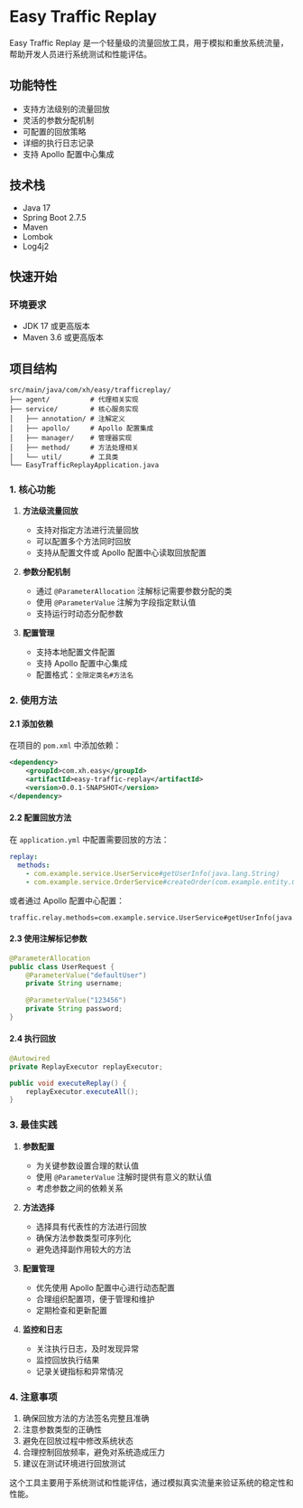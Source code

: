# Easy Traffic Replay

Easy Traffic Replay 是一个轻量级的流量回放工具，用于模拟和重放系统流量，帮助开发人员进行系统测试和性能评估。

## 功能特性

- 支持方法级别的流量回放
- 灵活的参数分配机制
- 可配置的回放策略
- 详细的执行日志记录
- 支持 Apollo 配置中心集成

## 技术栈

- Java 17
- Spring Boot 2.7.5
- Maven
- Lombok
- Log4j2

## 快速开始

### 环境要求

- JDK 17 或更高版本
- Maven 3.6 或更高版本

## 项目结构

```
src/main/java/com/xh/easy/trafficreplay/
├── agent/          # 代理相关实现
├── service/        # 核心服务实现
│   ├── annotation/ # 注解定义
│   ├── apollo/     # Apollo 配置集成
│   ├── manager/    # 管理器实现
│   ├── method/     # 方法处理相关
│   └── util/       # 工具类
└── EasyTrafficReplayApplication.java
```

### 1. 核心功能

1. **方法级流量回放**
   - 支持对指定方法进行流量回放
   - 可以配置多个方法同时回放
   - 支持从配置文件或 Apollo 配置中心读取回放配置

2. **参数分配机制**
   - 通过 `@ParameterAllocation` 注解标记需要参数分配的类
   - 使用 `@ParameterValue` 注解为字段指定默认值
   - 支持运行时动态分配参数

3. **配置管理**
   - 支持本地配置文件配置
   - 支持 Apollo 配置中心集成
   - 配置格式：`全限定类名#方法名`

### 2. 使用方法

#### 2.1 添加依赖

在项目的 `pom.xml` 中添加依赖：

```xml
<dependency>
    <groupId>com.xh.easy</groupId>
    <artifactId>easy-traffic-replay</artifactId>
    <version>0.0.1-SNAPSHOT</version>
</dependency>
```

#### 2.2 配置回放方法

在 `application.yml` 中配置需要回放的方法：

```yaml
replay:
  methods:
    - com.example.service.UserService#getUserInfo(java.lang.String)
    - com.example.service.OrderService#createOrder(com.example.entity.Order)
```

或者通过 Apollo 配置中心配置：

```properties
traffic.relay.methods=com.example.service.UserService#getUserInfo(java.lang.String)
```

#### 2.3 使用注解标记参数

```java
@ParameterAllocation
public class UserRequest {
    @ParameterValue("defaultUser")
    private String username;
    
    @ParameterValue("123456")
    private String password;
}
```

#### 2.4 执行回放

```java
@Autowired
private ReplayExecutor replayExecutor;

public void executeReplay() {
    replayExecutor.executeAll();
}
```

### 3. 最佳实践

1. **参数配置**
   - 为关键参数设置合理的默认值
   - 使用 `@ParameterValue` 注解时提供有意义的默认值
   - 考虑参数之间的依赖关系

2. **方法选择**
   - 选择具有代表性的方法进行回放
   - 确保方法参数类型可序列化
   - 避免选择副作用较大的方法

3. **配置管理**
   - 优先使用 Apollo 配置中心进行动态配置
   - 合理组织配置项，便于管理和维护
   - 定期检查和更新配置

4. **监控和日志**
   - 关注执行日志，及时发现异常
   - 监控回放执行结果
   - 记录关键指标和异常情况

### 4. 注意事项

1. 确保回放方法的方法签名完整且准确
2. 注意参数类型的正确性
3. 避免在回放过程中修改系统状态
4. 合理控制回放频率，避免对系统造成压力
5. 建议在测试环境进行回放测试

这个工具主要用于系统测试和性能评估，通过模拟真实流量来验证系统的稳定性和性能。

